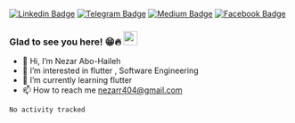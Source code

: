 
[![Linkedin Badge](https://img.shields.io/badge/-LinkedIn-0e76a8?style=flat-square&logo=Linkedin&logoColor=white)](https://linkedin.com/in/nezar-abo-haileh)
[![Telegram Badge](https://img.shields.io/badge/-Telegram-0088cc?style=flat-square&logo=Telegram&logoColor=white)](https://t.me/nezarab6)
[![Medium Badge](https://img.shields.io/badge/medium-%2312100E.svg?&style=for-square&logo=medium&logoColor=white)](https://gapur-kassym.medium.com/@nezarr404)
[![Facebook Badge](https://img.shields.io/badge/Facebook-1877F2?style=for-the-square&logo=facebook&logoColor=white)](https://facebook.com/nezarab6)

### Glad to see you here! 😁🔥</a> <img src="https://media.giphy.com/media/hvRJCLFzcasrR4ia7z/giphy.gif" width="25px">
- 👋 Hi, I’m Nezar Abo-Haileh
- 👀 I’m interested in flutter , Software Engineering
- 🌱 I’m currently learning flutter
- 📫 How to reach me nezarr404@gmail.com


<!--START_SECTION:waka-->

```text
No activity tracked
```

<!--END_SECTION:waka-->
<!---
nezarab404/nezarab404 is a ✨ special ✨ repository because its `README.md` (this file) appears on your GitHub profile.
You can click the Preview link to take a look at your changes.
--->
